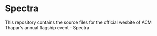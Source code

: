 # Spectra
This repository contains the source files for the official wesbite of ACM Thapar's annual flagship event - Spectra
